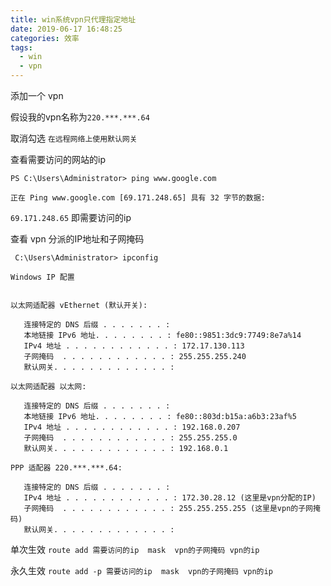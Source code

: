 ```yaml
---
title: win系统vpn只代理指定地址
date: 2019-06-17 16:48:25
categories: 效率
tags:
  - win
  - vpn
---
```


添加一个 vpn

假设我的vpn名称为`220.***.***.64`

取消勾选 `在远程网络上使用默认网关` 


查看需要访问的网站的ip
```
PS C:\Users\Administrator> ping www.google.com

正在 Ping www.google.com [69.171.248.65] 具有 32 字节的数据:
```

`69.171.248.65` 即需要访问的ip 

<!-- more -->

查看 vpn 分派的IP地址和子网掩码
```
 C:\Users\Administrator> ipconfig

Windows IP 配置


以太网适配器 vEthernet (默认开关):

   连接特定的 DNS 后缀 . . . . . . . :
   本地链接 IPv6 地址. . . . . . . . : fe80::9851:3dc9:7749:8e7a%14
   IPv4 地址 . . . . . . . . . . . . : 172.17.130.113
   子网掩码  . . . . . . . . . . . . : 255.255.255.240
   默认网关. . . . . . . . . . . . . :

以太网适配器 以太网:

   连接特定的 DNS 后缀 . . . . . . . :
   本地链接 IPv6 地址. . . . . . . . : fe80::803d:b15a:a6b3:23af%5
   IPv4 地址 . . . . . . . . . . . . : 192.168.0.207
   子网掩码  . . . . . . . . . . . . : 255.255.255.0
   默认网关. . . . . . . . . . . . . : 192.168.0.1

PPP 适配器 220.***.***.64:  

   连接特定的 DNS 后缀 . . . . . . . :
   IPv4 地址 . . . . . . . . . . . . : 172.30.28.12 (这里是vpn分配的IP)
   子网掩码  . . . . . . . . . . . . : 255.255.255.255 (这里是vpn的子网掩码)
   默认网关. . . . . . . . . . . . . :
```

单次生效
`route add 需要访问的ip  mask  vpn的子网掩码 vpn的ip` 

永久生效
`route add -p 需要访问的ip  mask  vpn的子网掩码 vpn的ip` 



